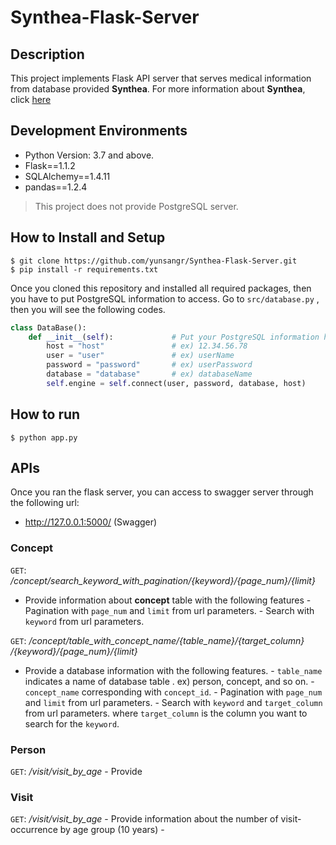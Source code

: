 # Synthea-Flask-Server

## Description
This project implements Flask API server that serves medical information from database provided **Synthea**.
For more information about **Synthea**, click [here](https://synthetichealth.github.io/synthea/)

## Development Environments
- Python Version: 3.7 and above.
- Flask==1.1.2
- SQLAlchemy==1.4.11
- pandas==1.2.4
> This project does not provide PostgreSQL server. 

## How to Install and Setup
```
$ git clone https://github.com/yunsangr/Synthea-Flask-Server.git
$ pip install -r requirements.txt
```
Once you cloned this repository and installed all required packages, then you have to put PostgreSQL information to access.
Go to `src/database.py` , then you will see the following codes.
```python
class DataBase():  
    def __init__(self):  			# Put your PostgreSQL information here.
        host = "host"            	# ex) 12.34.56.78
		user = "user"  				# ex) userName
		password = "password"  		# ex) userPassword
		database = "database"  		# ex) databaseName
		self.engine = self.connect(user, password, database, host)
```

## How to run
```
$ python app.py
```

## APIs 
Once you ran the flask server, you can access to swagger server through the following url:
- http://127.0.0.1:5000/	(Swagger)

### Concept

`GET`:  */concept/search_keyword_with_pagination/{keyword}/{page_num}/{limit}*

-  Provide information about **concept** table  with the following features
		- Pagination with `page_num` and `limit` from url parameters.
		- Search with `keyword` from url parameters.


`GET`:   */concept​/table_with_concept_name​/{table_name}​/{target_column}​/{keyword}​/{page_num}​/{limit}*
			
- Provide a database information with the following features.
		-  `table_name` indicates a name of database table . ex) person, concept, and so on.
		-  `concept_name` corresponding with `concept_id`.
		- Pagination with `page_num` and `limit` from url parameters.
		- Search with `keyword` and `target_column` from url parameters. where `target_column` is the column you want to search for the `keyword`.
	
### Person
`GET`:  */visit/visit_by_age*
	-	Provide

###  Visit
`GET`:  */visit/visit_by_age*
	-	Provide information about the number of visit-occurrence by age group (10 years)
	-


